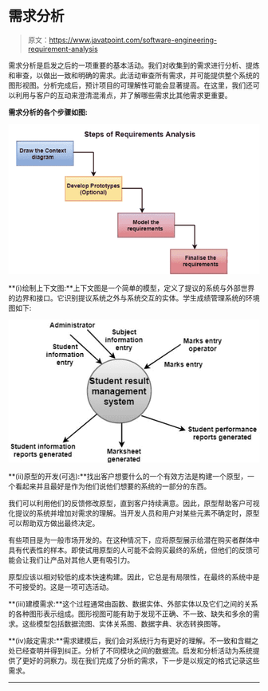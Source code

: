 # 需求分析

> 原文：<https://www.javatpoint.com/software-engineering-requirement-analysis>

需求分析是启发之后的一项重要的基本活动。我们对收集到的需求进行分析、提炼和审查，以做出一致和明确的需求。此活动审查所有需求，并可能提供整个系统的图形视图。分析完成后，预计项目的可理解性可能会显著提高。在这里，我们还可以利用与客户的互动来澄清混淆点，并了解哪些需求比其他需求更重要。

**需求分析的各个步骤如图:**

![Requirements Analysis](img/1a651f1915123e96132af47c9fa57dce.png)

**(i)绘制上下文图:**上下文图是一个简单的模型，定义了提议的系统与外部世界的边界和接口。它识别提议系统之外与系统交互的实体。学生成绩管理系统的环境图如下:

![Requirements Analysis](img/7cf61b0f0cc0efc9dda6f6e1986b9516.png)

**(ii)原型的开发(可选):**找出客户想要什么的一个有效方法是构建一个原型，一个看起来并且最好是作为他们说他们想要的系统的一部分的东西。

我们可以利用他们的反馈修改原型，直到客户持续满意。因此，原型帮助客户可视化提议的系统并增加对需求的理解。当开发人员和用户对某些元素不确定时，原型可以帮助双方做出最终决定。

有些项目是为一般市场开发的。在这种情况下，应将原型展示给潜在购买者群体中具有代表性的样本。即使试用原型的人可能不会购买最终的系统，但他们的反馈可能会让我们让产品对其他人更有吸引力。

原型应该以相对较低的成本快速构建。因此，它总是有局限性，在最终的系统中是不可接受的。这是一项可选活动。

**(iii)建模需求:**这个过程通常由函数、数据实体、外部实体以及它们之间的关系的各种图形表示组成。图形视图可能有助于发现不正确、不一致、缺失和多余的需求。这些模型包括数据流图、实体关系图、数据字典、状态转换图等。

**(iv)敲定需求:**需求建模后，我们会对系统行为有更好的理解。不一致和含糊之处已经查明并得到纠正。分析了不同模块之间的数据流。启发和分析活动为系统提供了更好的洞察力。现在我们完成了分析的需求，下一步是以规定的格式记录这些需求。

* * *